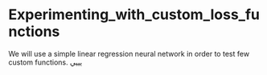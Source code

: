 # Experimenting_with_custom_loss_functions
We will use a simple linear regression neural network in order to test few custom functions.   يييي
